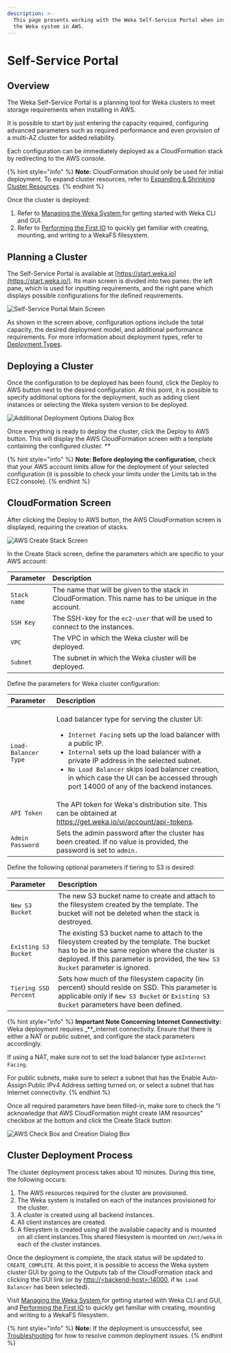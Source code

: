 ```yaml
---
description: >-
  This page presents working with the Weka Self-Service Portal when installing
  the Weka system in AWS.
---
```


# Self-Service Portal

## Overview

The Weka Self-Service Portal is a planning tool for Weka clusters to meet storage requirements when installing in AWS.

It is possible to start by just entering the capacity required, configuring advanced parameters such as required performance and even provision of a multi-AZ cluster for added reliability.

Each configuration can be immediately deployed as a CloudFormation stack by redirecting to the AWS console.

{% hint style="info" %}
**Note:** CloudFormation should only be used for initial deployment. To expand cluster resources, refer to [Expanding & Shrinking Cluster Resources](../../usage/expanding-and-shrinking-cluster-resources/).
{% endhint %}

Once the cluster is deployed:

1. Refer to [Managing the Weka System ](../../getting-started-with-weka/managing-wekaio-system.md)for getting started with Weka CLI and GUI.
2. Refer to [Performing the First IO](../../getting-started-with-weka/performing-the-first-io.md) to quickly get familiar with creating, mounting, and writing to a WekaFS filesystem.

## Planning a Cluster

The Self-Service Portal is available at [https://start.weka.io](https://start.weka.io/). Its main screen is divided into two panes: the left pane, which is used for inputting requirements, and the right pane which displays possible configurations for the defined requirements.

![Self-Service Portal Main Screen](../../.gitbook/assets/01-calculator-overview.png)

As shown in the screen above, configuration options include the total capacity, the desired deployment model, and additional performance requirements. For more information about deployment types, refer to [Deployment Types](deployment-types.md).

## Deploying a Cluster

Once the configuration to be deployed has been found, click the Deploy to AWS button next to the desired configuration. At this point, it is possible to specify additional options for the deployment, such as adding client instances or selecting the Weka system version to be deployed.

![Additional Deployment Options Dialog Box](../../.gitbook/assets/start.weka.io-deploy.png)

Once everything is ready to deploy the cluster, click the Deploy to AWS button. This will display the AWS CloudFormation screen with a template containing the configured cluster. _\*\*_

{% hint style="info" %}
**Note: Before deploying the configuration,** check that your AWS account limits allow for the deployment of your selected configuration \(it is possible to check your limits under the Limits tab in the EC2 console\).
{% endhint %}

## CloudFormation Screen

After clicking the Deploy to AWS button, the AWS CloudFormation screen is displayed, requiring the creation of stacks.

![AWS Create Stack Screen](../../.gitbook/assets/cf-stack-3.6.png)

In the Create Stack screen, define the parameters which are specific to your AWS account:

| Parameter | Description |
| :--- | :--- |
| `Stack name` | The name that will be given to the stack in CloudFormation. This name has to be unique in the account. |
| `SSH Key` | The SSH-key for the `ec2-user` that will be used to connect to the instances. |
| `VPC` | The VPC in which the Weka cluster will be deployed. |
| `Subnet` | The subnet in which the Weka cluster will be deployed. |

Define the parameters for Weka cluster configuration:

<table>
  <thead>
    <tr>
      <th style="text-align:left">Parameter</th>
      <th style="text-align:left">Description</th>
    </tr>
  </thead>
  <tbody>
    <tr>
      <td style="text-align:left"><code>Load-Balancer Type</code>
      </td>
      <td style="text-align:left">
        <p>Load balancer type for serving the cluster UI:</p>
        <ul>
          <li><code>Internet Facing</code> sets up the load balancer with a public IP.</li>
          <li><code>Internal</code> sets up the load balancer with a private IP address
            in the selected subnet.</li>
          <li><code>No Load Balancer</code> skips load balancer creation, in which case
            the UI can be accessed through port 14000 of any of the backend instances.</li>
        </ul>
      </td>
    </tr>
    <tr>
      <td style="text-align:left"><code>API Token</code>
      </td>
      <td style="text-align:left">The API token for Weka&apos;s distribution site. This can be obtained
        at <a href="https://get.weka.io/ui/account/api-tokens">https://get.weka.io/ui/account/api-tokens</a>.</td>
    </tr>
    <tr>
      <td style="text-align:left"><code>Admin Password</code>
      </td>
      <td style="text-align:left">Sets the admin password after the cluster has been created. If no value
        is provided, the password is set to <code>admin.</code> 
      </td>
    </tr>
  </tbody>
</table>

Define the following optional parameters if tiering to S3 is desired:

| Parameter | Description |
| :--- | :--- |
| `New S3 Bucket` | The new S3 bucket name to create and attach to the filesystem created by the template. The bucket will not be deleted when the stack is destroyed. |
| `Existing S3 Bucket` | The existing S3 bucket name to attach to the filesystem created by the template. The bucket has to be in the same region where the cluster is deployed. If this parameter is provided, the `New S3 Bucket` parameter is ignored. |
| `Tiering SSD Percent` | Sets how much of the filesystem capacity \(in percent\) should reside on SSD. This parameter is applicable only if `New S3 Bucket` or `Existing S3 Bucket` parameters have been defined. |

{% hint style="info" %}
**Important Note Concerning Internet Connectivity:** Weka deployment requires _\*\*_internet connectivity. Ensure that there is either a NAT or public subnet, and configure the stack parameters accordingly.

If using a NAT, make sure not to set the load balancer type as`Internet Facing`.

For public subnets, make sure to select a subnet that has the Enable Auto-Assign Public IPv4 Address setting turned on, or select a subnet that has Internet connectivity.
{% endhint %}

Once all required parameters have been filled-in, make sure to check the "I acknowledge that AWS CloudFormation might create IAM resources” checkbox at the bottom and click the Create Stack button:

![AWS Check Box and Creation Dialog Box](../../.gitbook/assets/3.6-cf-iam-ack.png)

## Cluster Deployment Process

The cluster deployment process takes about 10 minutes. During this time, the following occurs:

1. The AWS resources required for the cluster are provisioned.
2. The Weka system is installed on each of the instances provisioned for the cluster.
3. A cluster is created using all backend instances.
4. All client instances are created.
5. A filesystem is created using all the available capacity and is mounted on all client instances.This shared filesystem is mounted on `/mnt/weka` in each of the cluster instances.

Once the deployment is complete, the stack status will be updated to `CREATE_COMPLETE`. At this point, it is possible to access the Weka system cluster GUI by going to the Outputs tab of the CloudFormation stack and clicking the GUI link \(or by [http://&lt;backend-host&gt;:14000](http://<backend-host>:14000), if `No Load Balancer` has been selected\).

Visit [Managing the Weka System ](../../getting-started-with-weka/managing-wekaio-system.md)for getting started with Weka CLI and GUI, and [Performing the First IO](../../getting-started-with-weka/performing-the-first-io.md) to quickly get familiar with creating, mounting and writing to a WekaFS filesystem.

{% hint style="info" %}
**Note:** If the deployment is unsuccessful, see [Troubleshooting](troubleshooting.md) for how to resolve common deployment issues.
{% endhint %}


